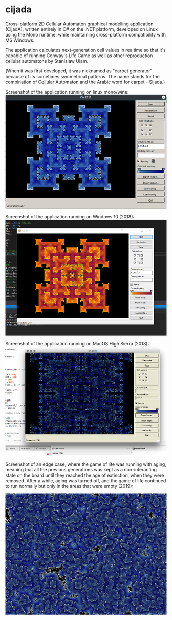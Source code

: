 # cijada
Cross-platform 2D Cellular Automaton graphical modelling application (CijadA), written entirely in C# on the .NET platform, developed on Linux using the Mono runtime, while maintaining cross-platform compatibility with MS Windows.

The application calculates next-generation cell values in realtime so that it's capable of running Conway's Life Game as well as other reproduction cellular automatons by Stanislaw Ulam.

(When it was first developed, it was nicknamed as "carpet generator" because of its sometimes symmetrical patterns. The name stands for the combination of Cellular Automaton and the Arabic word for carpet - Sijada.)

Screenshot of the application running on linux mono/wine:
![Screenshot Linux](https://raw.githubusercontent.com/auxiliaire/cijada/master/Screenshot_20170628_220856.png)

Screenshot of the application running on Windows 10 (2018):
![Screenshot Windows](https://raw.githubusercontent.com/auxiliaire/cijada/master/Cijada-2018-Win10.png)

Screenshot of the application running on MacOS High Sierra (2018):
![Screenshot Mac](https://raw.githubusercontent.com/auxiliaire/cijada/master/Cijada-Mac-2018.png)

Screenshot of an edge case, where the game of life was running with aging, meaning that all the previous generations was kept as a non-interacting state on the board until they reached the age of extinction, when they were removed. After a while, aging was turned off, and the game of life continued to run normally but only in the areas that were empty (2019):

![Game Export](https://raw.githubusercontent.com/auxiliaire/cijada/master/Saves/closure-life.jpg)
